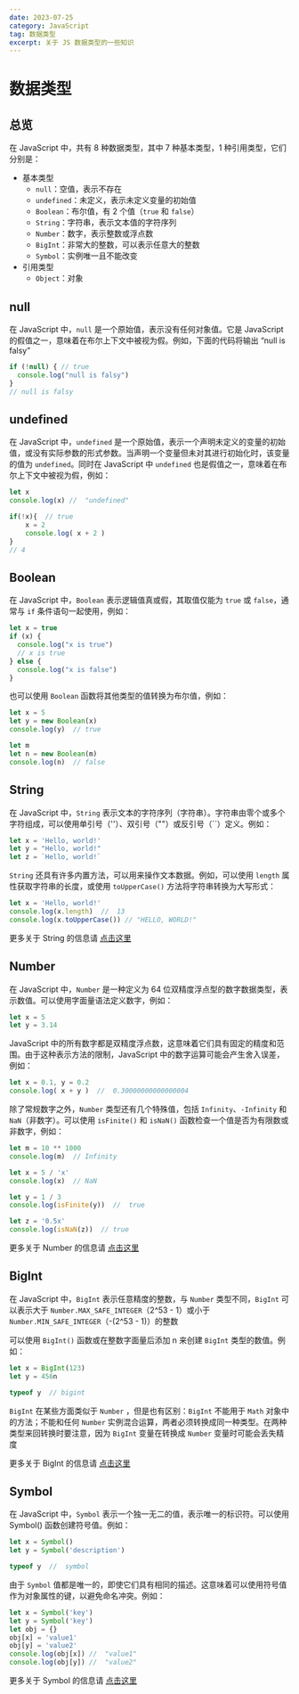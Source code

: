 ```yaml
---
date: 2023-07-25
category: JavaScript
tag: 数据类型
excerpt: 关于 JS 数据类型的一些知识
---
```



# 数据类型
## 总览
在 JavaScript 中，共有 8 种数据类型，其中 7 种基本类型，1 种引用类型，它们分别是：
* 基本类型
  - `null`：空值，表示不存在
  - `undefined`：未定义，表示未定义变量的初始值
  - `Boolean`：布尔值，有 2 个值（`true` 和 `false`）
  - `String`：字符串，表示文本值的字符序列
  - `Number`：数字，表示整数或浮点数
  - `BigInt`：非常大的整数，可以表示任意大的整数
  - `Symbol`：实例唯一且不能改变
* 引用类型
  - `Object`：对象


## null
在 JavaScript 中，`null` 是一个原始值，表示没有任何对象值。它是 JavaScript 的假值之一，意味着在布尔上下文中被视为假。例如，下面的代码将输出 “null is falsy”

```js
if (!null) { // true
  console.log("null is falsy")
}
// null is falsy
```

## undefined
在 JavaScript 中，`undefined` 是一个原始值，表示一个声明未定义的变量的初始值，或没有实际参数的形式参数。当声明一个变量但未对其进行初始化时，该变量的值为 `undefined`。同时在 JavaScript 中 `undefined` 也是假值之一，意味着在布尔上下文中被视为假，例如：

```js
let x
console.log(x) //  "undefined"

if(!x){  // true
    x = 2
    console.log( x + 2 )
}
// 4
```

## Boolean
在 JavaScript 中，`Boolean` 表示逻辑值真或假，其取值仅能为 `true` 或 `false`，通常与 `if` 条件语句一起使用，例如：

```js
let x = true
if (x) {
  console.log("x is true")
  // x is true
} else {
  console.log("x is false")
}
```
也可以使用 `Boolean` 函数将其他类型的值转换为布尔值，例如：

```js
let x = 5
let y = new Boolean(x)
console.log(y)  // true

let m
let n = new Boolean(m)
console.log(n)  // false
```

## String
在 JavaScript 中，`String` 表示文本的字符序列（字符串）。字符串由零个或多个字符组成，可以使用单引号（''）、双引号（""）或反引号（``）定义。例如：
```js
let x = 'Hello, world!'
let y = "Hello, world!"
let z = `Hello, world!`
```
`String` 还具有许多内置方法，可以用来操作文本数据。例如，可以使用 `length` 属性获取字符串的长度，或使用 `toUpperCase()` 方法将字符串转换为大写形式：
```js
let x = 'Hello, world!'
console.log(x.length)  //  13
console.log(x.toUpperCase()) // "HELLO, WORLD!"
```
<Minfo>

更多关于 String 的信息请 [点击这里][String]

</Minfo>


## Number 
在 JavaScript 中，`Number` 是一种定义为 64 位双精度浮点型的数字数据类型，表示数值。可以使用字面量语法定义数字，例如：

```js
let x = 5
let y = 3.14
```
JavaScript 中的所有数字都是双精度浮点数，这意味着它们具有固定的精度和范围。由于这种表示方法的限制，JavaScript 中的数字运算可能会产生舍入误差，例如：

```js
let x = 0.1, y = 0.2
console.log( x + y )  //  0.30000000000000004
```
除了常规数字之外，`Number` 类型还有几个特殊值，包括 `Infinity`、`-Infinity` 和 `NaN`（非数字）。可以使用 `isFinite()` 和 `isNaN()` 函数检查一个值是否为有限数或非数字，例如：

```js
let m = 10 ** 1000
console.log(m)  // Infinity

let x = 5 / 'x'
console.log(x)  // NaN

let y = 1 / 3
console.log(isFinite(y))  //  true

let z = '0.5x'
console.log(isNaN(z))  // true
```
<Minfo>

更多关于 Number 的信息请 [点击这里][Number]

</Minfo>


## BigInt
在 JavaScript 中，`BigInt` 表示任意精度的整数，与 `Number` 类型不同，`BigInt` 可以表示大于 `Number.MAX_SAFE_INTEGER`（2^53 - 1）或小于 `Number.MIN_SAFE_INTEGER`（-(2^53 - 1)）的整数
  
可以使用 `BigInt()` 函数或在整数字面量后添加 n 来创建 `BigInt` 类型的数值。例如：

```js
let x = BigInt(123)
let y = 456n

typeof y  // bigint
```
`BigInt` 在某些方面类似于 `Number` ，但是也有区别：`BigInt` 不能用于 `Math` 对象中的方法；不能和任何 `Number` 实例混合运算，两者必须转换成同一种类型。在两种类型来回转换时要注意，因为 `BigInt` 变量在转换成 `Number` 变量时可能会丢失精度

<Minfo>

更多关于 BigInt 的信息请 [点击这里][BigInt]

</Minfo>

## Symbol
在 JavaScript 中，`Symbol` 表示一个独一无二的值，表示唯一的标识符。可以使用 Symbol() 函数创建符号值。例如：

```js
let x = Symbol()
let y = Symbol('description')

typeof y  //  symbol
```
由于 `Symbol` 值都是唯一的，即使它们具有相同的描述。这意味着可以使用符号值作为对象属性的键，以避免命名冲突。例如：

```js
let x = Symbol('key')
let y = Symbol('key')
let obj = {}
obj[x] = 'value1'
obj[y] = 'value2'
console.log(obj[x]) //  "value1"
console.log(obj[y]) //  "value2"
```
<Minfo>

更多关于 Symbol 的信息请 [点击这里][Symbol]

</Minfo>


[String]: https://developer.mozilla.org/zh-CN/docs/Web/JavaScript/Reference/Global_Objects/String
[Number]: https://developer.mozilla.org/zh-CN/docs/Web/JavaScript/Reference/Global_Objects/Number
[BigInt]: https://developer.mozilla.org/zh-CN/docs/Web/JavaScript/Reference/Global_Objects/BigInt
[Symbol]: https://developer.mozilla.org/zh-CN/docs/Web/JavaScript/Reference/Global_Objects/Symbol